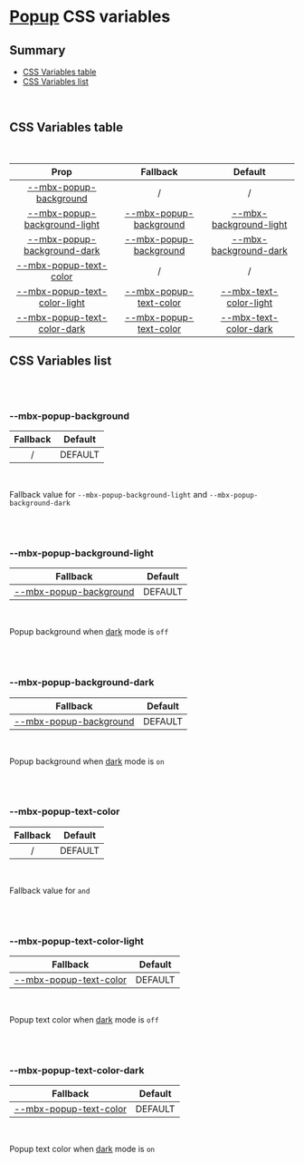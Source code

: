 # [Popup](index.md) CSS variables

## Summary

- [CSS Variables table](#css-variables-table)
- [CSS Variables list](#css-variables-list)

<br>

## CSS Variables table

<br>

| <div style='text-align:center;margin:auto;'>Prop</div>                                                         | <div style='text-align:center;margin:auto;'>Fallback</div>                                         | <div style='text-align:center;margin:auto;'>Default</div>                                                                                                              |
| -------------------------------------------------------------------------------------------------------------- | -------------------------------------------------------------------------------------------------- | ---------------------------------------------------------------------------------------------------------------------------------------------------------------------- |
| <div style='text-align:center;margin:auto;'>[--mbx-popup-background](#-mbx-popup-background)</div>             | <div style='text-align:center;margin:auto;'>/</div>                                                | <div style='text-align:center;margin:auto;'>/</div>                                                                                                                    |
| <div style='text-align:center;margin:auto;'>[--mbx-popup-background-light](#-mbx-popup-background-light)</div> | <div style='text-align:center;margin:auto;'>[--mbx-popup-background](#-mbx-popup-background)</div> | <div style='text-align:center;margin:auto;'>[--mbx-background-light](https://cianciarusocataldo.github.io/mobrix-ui/docs/shared/css-vars/#-mbx-background-light)</div> |
| <div style='text-align:center;margin:auto;'>[--mbx-popup-background-dark](#-mbx-popup-background-dark)</div>   | <div style='text-align:center;margin:auto;'>[--mbx-popup-background](#-mbx-popup-background)</div> | <div style='text-align:center;margin:auto;'>[--mbx-background-dark](https://cianciarusocataldo.github.io/mobrix-ui/docs/shared/css-vars/#-mbx-background-dark)</div>   |
| <div style='text-align:center;margin:auto;'>[--mbx-popup-text-color](#-mbx-popup-text-color)</div>             | <div style='text-align:center;margin:auto;'>/</div>                                                | <div style='text-align:center;margin:auto;'>/</div>                                                                                                                    |
| <div style='text-align:center;margin:auto;'>[--mbx-popup-text-color-light](#-mbx-popup-text-color-light)</div> | <div style='text-align:center;margin:auto;'>[--mbx-popup-text-color](#-mbx-popup-text-color)</div> | <div style='text-align:center;margin:auto;'>[--mbx-text-color-light](https://cianciarusocataldo.github.io/mobrix-ui/docs/shared/css-vars/#-mbx-text-color-light)</div> |
| <div style='text-align:center;margin:auto;'>[--mbx-popup-text-color-dark](#-mbx-popup-text-color-dark)</div>   | <div style='text-align:center;margin:auto;'>[--mbx-popup-text-color](#-mbx-popup-text-color)</div> | <div style='text-align:center;margin:auto;'>[--mbx-text-color-dark](https://cianciarusocataldo.github.io/mobrix-ui/docs/shared/css-vars/#-mbx-text-color-dark)</div>   |

## CSS Variables list

<br>

<br>

### --mbx-popup-background

| <div style='text-align:center;margin:auto;'>Fallback</div> | <div style='text-align:center;margin:auto;'>Default</div> |
| ---------------------------------------------------------- | --------------------------------------------------------- |
| <div style='text-align:center;margin:auto;'>/</div>        | <div style='text-align:center;margin:auto;'>DEFAULT</div> |

<br>

Fallback value for `--mbx-popup-background-light` and `--mbx-popup-background-dark`

<br>

<br>

### --mbx-popup-background-light

| <div style='text-align:center;margin:auto;'>Fallback</div>                                         | <div style='text-align:center;margin:auto;'>Default</div> |
| -------------------------------------------------------------------------------------------------- | --------------------------------------------------------- |
| <div style='text-align:center;margin:auto;'>[--mbx-popup-background](#-mbx-popup-background)</div> | <div style='text-align:center;margin:auto;'>DEFAULT</div> |

<br>

Popup background when [dark](../../global/props.md#dark) mode is `off`

<br>

<br>

### --mbx-popup-background-dark

| <div style='text-align:center;margin:auto;'>Fallback</div>                                         | <div style='text-align:center;margin:auto;'>Default</div> |
| -------------------------------------------------------------------------------------------------- | --------------------------------------------------------- |
| <div style='text-align:center;margin:auto;'>[--mbx-popup-background](#-mbx-popup-background)</div> | <div style='text-align:center;margin:auto;'>DEFAULT</div> |

<br>

Popup background when [dark](../../global/props.md#dark) mode is `on`

<br>

<br>

### --mbx-popup-text-color

| <div style='text-align:center;margin:auto;'>Fallback</div> | <div style='text-align:center;margin:auto;'>Default</div> |
| ---------------------------------------------------------- | --------------------------------------------------------- |
| <div style='text-align:center;margin:auto;'>/</div>        | <div style='text-align:center;margin:auto;'>DEFAULT</div> |

<br>

Fallback value for `and`

<br>

<br>

### --mbx-popup-text-color-light

| <div style='text-align:center;margin:auto;'>Fallback</div>                                         | <div style='text-align:center;margin:auto;'>Default</div> |
| -------------------------------------------------------------------------------------------------- | --------------------------------------------------------- |
| <div style='text-align:center;margin:auto;'>[--mbx-popup-text-color](#-mbx-popup-text-color)</div> | <div style='text-align:center;margin:auto;'>DEFAULT</div> |

<br>

Popup text color when [dark](../../global/props.md#dark) mode is `off`

<br>

<br>

### --mbx-popup-text-color-dark

| <div style='text-align:center;margin:auto;'>Fallback</div>                                         | <div style='text-align:center;margin:auto;'>Default</div> |
| -------------------------------------------------------------------------------------------------- | --------------------------------------------------------- |
| <div style='text-align:center;margin:auto;'>[--mbx-popup-text-color](#-mbx-popup-text-color)</div> | <div style='text-align:center;margin:auto;'>DEFAULT</div> |

<br>

Popup text color when [dark](../../global/props.md#dark) mode is `on`

<br>
